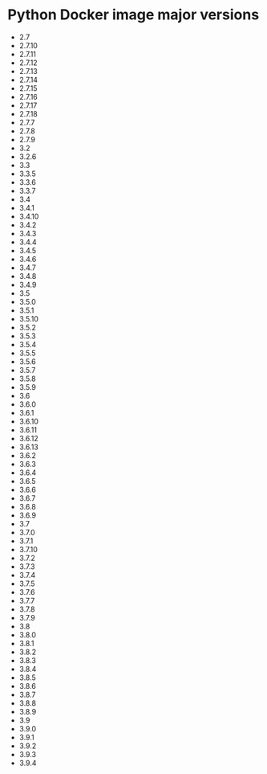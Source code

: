 # Python Docker image major versions
* 2.7
* 2.7.10
* 2.7.11
* 2.7.12
* 2.7.13
* 2.7.14
* 2.7.15
* 2.7.16
* 2.7.17
* 2.7.18
* 2.7.7
* 2.7.8
* 2.7.9
* 3.2
* 3.2.6
* 3.3
* 3.3.5
* 3.3.6
* 3.3.7
* 3.4
* 3.4.1
* 3.4.10
* 3.4.2
* 3.4.3
* 3.4.4
* 3.4.5
* 3.4.6
* 3.4.7
* 3.4.8
* 3.4.9
* 3.5
* 3.5.0
* 3.5.1
* 3.5.10
* 3.5.2
* 3.5.3
* 3.5.4
* 3.5.5
* 3.5.6
* 3.5.7
* 3.5.8
* 3.5.9
* 3.6
* 3.6.0
* 3.6.1
* 3.6.10
* 3.6.11
* 3.6.12
* 3.6.13
* 3.6.2
* 3.6.3
* 3.6.4
* 3.6.5
* 3.6.6
* 3.6.7
* 3.6.8
* 3.6.9
* 3.7
* 3.7.0
* 3.7.1
* 3.7.10
* 3.7.2
* 3.7.3
* 3.7.4
* 3.7.5
* 3.7.6
* 3.7.7
* 3.7.8
* 3.7.9
* 3.8
* 3.8.0
* 3.8.1
* 3.8.2
* 3.8.3
* 3.8.4
* 3.8.5
* 3.8.6
* 3.8.7
* 3.8.8
* 3.8.9
* 3.9
* 3.9.0
* 3.9.1
* 3.9.2
* 3.9.3
* 3.9.4
